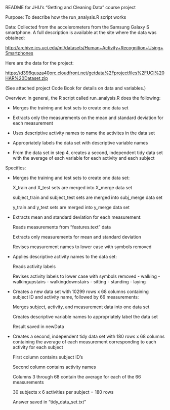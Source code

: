 README for JHU’s “Getting and Cleaning Data” course project

Purpose:  To describe how the run_analysis.R script works

Data:  Collected from the accelerometers from the Samsung Galaxy S smartphone. A full description is available at the site where the data was obtained: 

http://archive.ics.uci.edu/ml/datasets/Human+Activity+Recognition+Using+Smartphones 

Here are the data for the project: 

https://d396qusza40orc.cloudfront.net/getdata%2Fprojectfiles%2FUCI%20HAR%20Dataset.zip

(See attached project Code Book for details on data and variables.)

Overview:  In general, the R script called run_analysis.R does the following:

* Merges the training and test sets to create one data set

* Extracts only the measurements on the mean and standard deviation for each measurement

* Uses descriptive activity names to name the activites in the data set

* Appropriately labels the data set with descriptive variable names

* From the data set in step 4, creates a second, independent tidy data set with the average of each variable for each activity and each subject

Specifics:

* Merges the training and test sets to create one data set:

    X_train and X_test sets are merged into X_merge data set

    subject_train and subject_test sets are merged into subj_merge data set

    y_train and y_test sets are merged into y_merge data set

* Extracts mean and standard deviation for each measurement:

    Reads measurements from “features.text” data

    Extracts only measurements for mean and standard deviation

    Revises measurement names to lower case with symbols removed

* Applies descriptive activity names to the data set:

    Reads activity labels

    Revises activity labels to lower case with symbols removed
      - walking
      - walkingupstairs
      - walkingdownstairs
      - sitting
      - standing
      - laying

* Creates a new data set with 10299 rows x 68 columns containing subject ID and activity name, followed by 66 measurements:

    Merges subject, activity, and measurement data into one data set

    Creates descriptive variable names to appropriately label the data set

    Result saved in newData

* Creates a second, independent tidy data set with 180 rows x 68 columns containing the average of each measurement corresponding to each activity for each subject

    First column contains subject ID’s

    Second column contains activity names

    Columns 3 through 68 contain the average for each of the 66 measurements

    30 subjects x 6 activities per subject = 180 rows

    Answer saved in “tidy_data_set.txt” 
